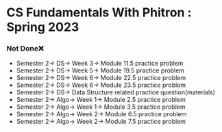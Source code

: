 # CS Fundamentals With Phitron : Spring 2023

### Not Done❌

- Semester 2-> DS-> Week 3-> Module 11.5 practice problem
- Semester 2-> DS-> Week 5-> Module 19.5 practice problem
- Semester 2-> DS-> Week 6-> Module 22.5 practice problem
- Semester 2-> DS-> Week 6-> Module 23.5 practice problem
- Semester 2-> DS-> Data Structure related practice question(materials)
- Semester 2-> Algo-> Week 1-> Module 2.5 practice problem
- Semester 2-> Algo-> Week 1-> Module 3.5 practice problem
- Semester 2-> Algo-> Week 2-> Module 6.5 practice problem
- Semester 2-> Algo-> Week 2-> Module 7.5 practice problem
